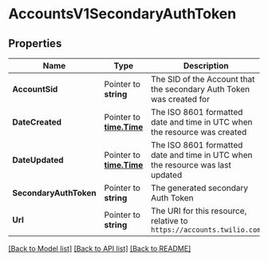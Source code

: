 # AccountsV1SecondaryAuthToken

## Properties

Name | Type | Description | Notes
------------ | ------------- | ------------- | -------------
**AccountSid** | Pointer to **string** | The SID of the Account that the secondary Auth Token was created for |
**DateCreated** | Pointer to [**time.Time**](time.Time.md) | The ISO 8601 formatted date and time in UTC when the resource was created |
**DateUpdated** | Pointer to [**time.Time**](time.Time.md) | The ISO 8601 formatted date and time in UTC when the resource was last updated |
**SecondaryAuthToken** | Pointer to **string** | The generated secondary Auth Token |
**Url** | Pointer to **string** | The URI for this resource, relative to `https://accounts.twilio.com` |

[[Back to Model list]](../README.md#documentation-for-models) [[Back to API list]](../README.md#documentation-for-api-endpoints) [[Back to README]](../README.md)



